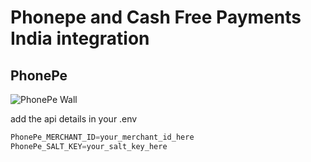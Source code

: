 # Phonepe and Cash Free Payments India integration

## PhonePe
![PhonePe Wall](https://www.phonepe.com/webstatic/9586/static/a112bc3072abb14c21b313a71761506f/b7671/pp-wallet-ipl-campaign.webp)


add the api details in your .env

```php
PhonePe_MERCHANT_ID=your_merchant_id_here
PhonePe_SALT_KEY=your_salt_key_here
```

